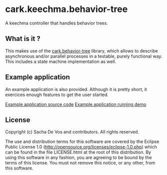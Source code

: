 # cark.keechma.behavior-tree
A keechma controller that handles behavior trees.

## What is it ? 
This makes use of the [cark.behavior-tree](https://github.com/cark/cark.behavior-tree) library, which allows to describe asynchronous and/or parallel processes in a testable, purely functional way. This includes a state machine implementation as well.

## Example application
An example application is also provided. Although it is pretty short, it exercices enough features to get the user started.

[Example application source code](https://github.com/cark/cark.keechma.behavior-tree/tree/master/src/example/cark/keechma/behavior_tree/example)
[Example application running demo](https://cark.github.io/cark.keechma.behavior-tree/)

## License
Copyright (c) Sacha De Vos and contributors. All rights reserved.

The use and distribution terms for this software are covered by the Eclipse Public License 1.0 (http://opensource.org/licenses/eclipse-1.0.php) which can be found in the file LICENSE.html at the root of this distribution. By using this software in any fashion, you are agreeing to be bound by the terms of this license. You must not remove this notice, or any other, from this software.
